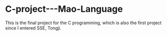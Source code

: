 # C-project---Mao-Language
This is the final project for the C programming, which is also the first project since I entered SSE, Tongji. 
